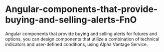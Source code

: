 # Angular-components-that-provide-buying-and-selling-alerts-FnO
Angular components that provide buying and selling alerts for futures and options, you can design components that utilize a combination of technical indicators and user-defined conditions, using Alpha Vantage Service.
